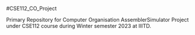 #CSE112_CO_Project

Primary Repository for Computer Organisation AssemblerSimulator Project under CSE112 course during Winter semester 2023 at IIITD.
